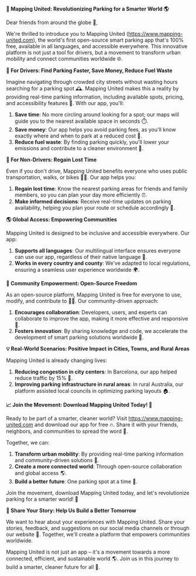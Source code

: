 **🚀 Mapping United: Revolutionizing Parking for a Smarter World 🌎**

Dear friends from around the globe 👋,

We're thrilled to introduce you to Mapping United (https://www.mapping-united.com), the world's first open-source smart parking app that's 100% free, available in all languages, and accessible everywhere. This innovative platform is not just a tool for drivers, but a movement to transform urban mobility and connect communities worldwide 🌐.

**🚗 For Drivers: Find Parking Faster, Save Money, Reduce Fuel Waste**

Imagine navigating through crowded city streets without wasting hours searching for a parking spot 🕰️. Mapping United makes this a reality by providing real-time parking information, including available spots, pricing, and accessibility features 📍. With our app, you'll:

1. **Save time**: No more circling around looking for a spot; our maps will guide you to the nearest available space in seconds ⏱️.
2. **Save money**: Our app helps you avoid parking fees, as you'll know exactly where and when to park at a reduced cost 💸.
3. **Reduce fuel waste**: By finding parking quickly, you'll lower your emissions and contribute to a cleaner environment 🌿.

**🚌 For Non-Drivers: Regain Lost Time**

Even if you don't drive, Mapping United benefits everyone who uses public transportation, walks, or bikes 🚴‍♀️. Our app helps you:

1. **Regain lost time**: Know the nearest parking areas for friends and family members, so you can plan your day more efficiently ⏰.
2. **Make informed decisions**: Receive real-time updates on parking availability, helping you plan your route or schedule accordingly 🚂.

**🌎 Global Access: Empowering Communities**

Mapping United is designed to be inclusive and accessible everywhere. Our app:

1. **Supports all languages**: Our multilingual interface ensures everyone can use our app, regardless of their native language 💬.
2. **Works in every country and county**: We've adapted to local regulations, ensuring a seamless user experience worldwide 🌍.

**🤝 Community Empowerment: Open-Source Freedom**

As an open-source platform, Mapping United is free for everyone to use, modify, and contribute to 👩‍💻. Our community-driven approach:

1. **Encourages collaboration**: Developers, users, and experts can collaborate to improve the app, making it more effective and responsive 🤝.
2. **Fosters innovation**: By sharing knowledge and code, we accelerate the development of smart parking solutions worldwide 🔌.

**💡 Real-World Scenarios: Positive Impact in Cities, Towns, and Rural Areas**

Mapping United is already changing lives:

1. **Reducing congestion in city centers**: In Barcelona, our app helped reduce traffic by 15% 🚗.
2. **Improving parking infrastructure in rural areas**: In rural Australia, our platform assisted local councils in optimizing parking layouts 🏠.

**📈 Join the Movement: Download Mapping United Today! 🎉**

Ready to be part of a smarter, cleaner world? Visit https://www.mapping-united.com and download our app for free 🔥. Share it with your friends, neighbors, and communities to spread the word 👫.

Together, we can:

1. **Transform urban mobility**: By providing real-time parking information and community-driven solutions 🚗.
2. **Create a more connected world**: Through open-source collaboration and global access 🌎.
3. **Build a better future**: One parking spot at a time 💖.

Join the movement, download Mapping United today, and let's revolutionize parking for a smarter world! 🌟

**💪 Share Your Story: Help Us Build a Better Tomorrow**

We want to hear about your experiences with Mapping United. Share your stories, feedback, and suggestions on our social media channels or through our website 💬. Together, we'll create a platform that empowers communities worldwide.

Mapping United is not just an app – it's a movement towards a more connected, efficient, and sustainable world 🌎. Join us in this journey to build a smarter, cleaner future for all 🚀.